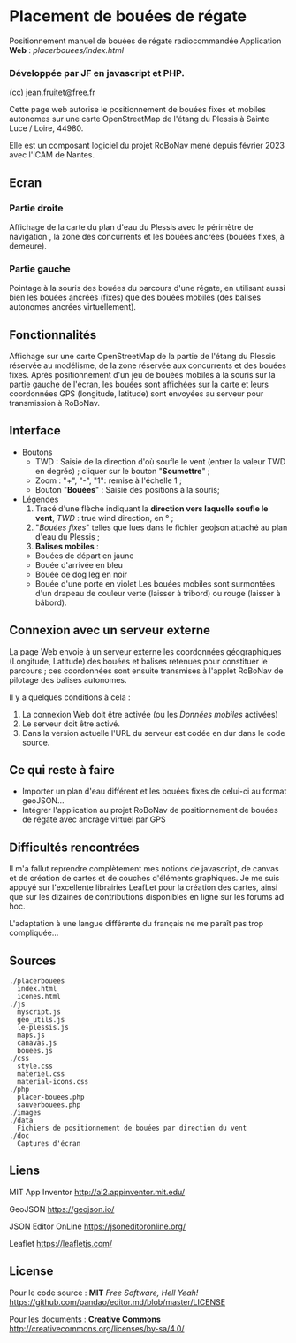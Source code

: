 # Placement de bouées de régate
Positionnement manuel de bouées de régate radiocommandée
Application **Web** :  *placerbouees/index.html* 

### Développée par JF en javascript et PHP.
(cc) jean.fruitet@free.fr

Cette page web autorise le positionnement de bouées fixes et mobiles autonomes sur une carte OpenStreetMap de l'étang du Plessis à Sainte Luce / Loire, 44980.

Elle est un composant logiciel du projet RoBoNav mené depuis février 2023 avec l'ICAM de Nantes.

## Ecran
### Partie droite 
Affichage de la carte du plan d'eau du Plessis avec le périmètre de navigation , la zone des concurrents et les bouées ancrées (bouées fixes, à demeure).

### Partie gauche  
Pointage à la souris des bouées du parcours d'une régate, en utilisant aussi bien  les bouées ancrées (fixes) que des bouées mobiles (des balises autonomes ancrées virtuellement).

## Fonctionnalités
Affichage sur une carte OpenStreetMap de la partie de l'étang du Plessis réservée au modélisme, de la zone réservée aux concurrents et des bouées fixes. 
Après positionnement d'un jeu de bouées mobiles à la souris sur la partie gauche de l'écran, les bouées sont affichées sur la carte et leurs coordonnées GPS (longitude, latitude) sont envoyées au serveur pour transmission à RoBoNav.

## Interface
- Boutons 
  - TWD : Saisie de la direction d'où soufle le vent (entrer la valeur TWD en degrés) ; cliquer sur le bouton "**Soumettre**" ;
  - Zoom : "+", "-", "1": remise à l'échelle 1 ;
  - Bouton "**Bouées**" : Saisie des positions à la souris;
- Légendes
  1. Tracé d'une flèche indiquant la **direction vers laquelle soufle le vent**, *TWD* : true wind direction, en  ° ;
  2. "*Bouées fixes*" telles que lues dans le fichier geojson attaché au plan d'eau du Plessis ;
  3. **Balises mobiles** :
    * Bouées de départ en jaune
    * Bouée d'arrivée en bleu
    * Bouée de dog leg en noir
    * Bouée d'une porte en violet
Les bouées mobiles sont surmontées d'un drapeau de couleur verte (laisser à tribord) ou rouge (laisser à bâbord).

## Connexion avec un serveur externe

La page Web envoie à un serveur externe les coordonnées géographiques (Longitude, Latitude) des bouées et balises retenues pour constituer le parcours ;
ces coordonnées sont ensuite transmises à l'applet RoBoNav de pilotage des balises autonomes.

Il y a quelques conditions à cela :
  1. La connexion Web doit être activée (ou les *Données mobiles* activées)
  2. Le serveur doit être activé.
  3. Dans la version actuelle l'URL du serveur est codée en dur dans le code source.
  
## Ce qui reste à faire
- Importer un plan d'eau différent et les bouées fixes de celui-ci au format geoJSON...
- Intégrer l'application au projet RoBoNav de positionnement de bouées de régate avec ancrage virtuel par GPS

## Difficultés rencontrées
Il m'a fallut reprendre complètement mes notions de javascript, de canvas et de création de cartes et de couches d'éléments graphiques.
Je me suis appuyé sur l'excellente librairies LeafLet pour la création des cartes, ainsi que sur les dizaines de contributions disponibles en ligne sur les forums ad hoc.

L'adaptation à une langue différente du français ne me paraît pas trop compliquée...

## Sources
```
./placerbouees
  index.html
  icones.html
./js
  myscript.js
  geo_utils.js
  le-plessis.js
  maps.js
  canavas.js
  bouees.js  
./css
  style.css
  materiel.css
  material-icons.css
./php
  placer-bouees.php
  sauverbouees.php
./images
./data
  Fichiers de positionnement de bouées par direction du vent
./doc
  Captures d'écran
```
  
## Liens
MIT App Inventor http://ai2.appinventor.mit.edu/

GeoJSON https://geojson.io/

JSON Editor OnLine https://jsoneditoronline.org/

Leaflet https://leafletjs.com/

## License
Pour le code source : **MIT** *Free Software, Hell Yeah!* https://github.com/pandao/editor.md/blob/master/LICENSE

Pour les documents : **Creative Commons** http://creativecommons.org/licenses/by-sa/4.0/
